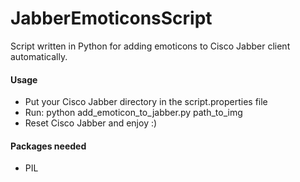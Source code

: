 # JabberEmoticonsScript
Script written in Python for adding emoticons to Cisco Jabber client automatically.

#### Usage
- Put your Cisco Jabber directory in the script.properties file
- Run: python add_emoticon_to_jabber.py path_to_img
- Reset Cisco Jabber and enjoy :)

#### Packages needed
- PIL